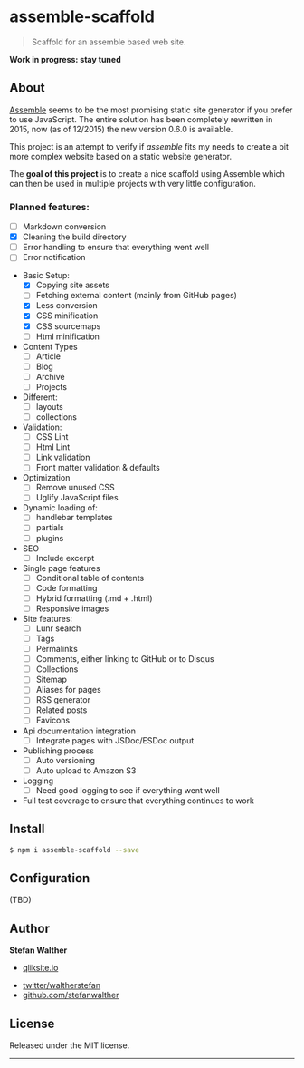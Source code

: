 # assemble-scaffold

> Scaffold for an assemble based web site.

**Work in progress: stay tuned**

## About

[Assemble](https://github.com/assemble/assemble.git) seems to be the most promising static site generator if you prefer to use JavaScript. The entire solution has been completely rewritten in 2015, now (as of 12/2015) the new version 0.6.0 is available.

This project is an attempt to verify if _assemble_ fits my needs to create a bit more complex website based on a static website generator.

The **goal of this project** is to create a nice scaffold using Assemble which can then be used in multiple projects with very little configuration.

### Planned features:

* [ ] Markdown conversion
* [x] Cleaning the build directory
* [ ] Error handling to ensure that everything went well
* [ ] Error notification
* Basic Setup:
  - [x] Copying site assets
  - [ ] Fetching external content (mainly from GitHub pages)
  - [x] Less conversion
  - [x] CSS minification
  - [x] CSS sourcemaps
  - [ ] Html minification

* Content Types
  - [ ] Article
  - [ ] Blog
  - [ ] Archive
  - [ ] Projects

* Different:
  - [ ] layouts
  - [ ] collections

* Validation:
  - [ ] CSS Lint
  - [ ] Html Lint
  - [ ] Link validation
  - [ ] Front matter validation & defaults

* Optimization
  - [ ] Remove unused CSS
  - [ ] Uglify JavaScript files

* Dynamic loading of:
  - [ ] handlebar templates
  - [ ] partials
  - [ ] plugins

* SEO
  - [ ] Include excerpt
* Single page features
  - [ ] Conditional table of contents
  - [ ] Code formatting
  - [ ] Hybrid formatting (.md + .html)
  - [ ] Responsive images

* Site features:
  - [ ] Lunr search
  - [ ] Tags
  - [ ] Permalinks
  - [ ] Comments, either linking to GitHub or to Disqus
  - [ ] Collections
  - [ ] Sitemap
  - [ ] Aliases for pages
  - [ ] RSS generator
  - [ ] Related posts
  - [ ] Favicons

* Api documentation integration
  - [ ] Integrate pages with JSDoc/ESDoc output

* Publishing process
  - [ ] Auto versioning
  - [ ] Auto upload to Amazon S3

* Logging
  - [ ] Need good logging to see if everything went well
* Full test coverage to ensure that everything continues to work

## Install

```sh
$ npm i assemble-scaffold --save
```

## Configuration

(TBD)

## Author

**Stefan Walther**

+ [qliksite.io](http://qliksite.io)
* [twitter/waltherstefan](http://twitter.com/waltherstefan)
* [github.com/stefanwalther](http://github.com/stefanwalther)

## License

Released under the MIT license.

***